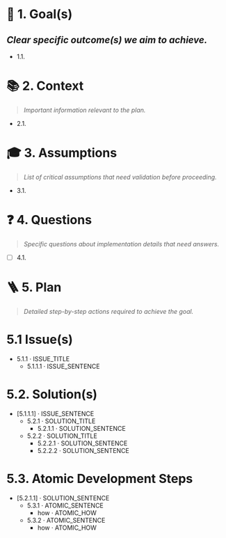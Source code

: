 # 🎯 1. Goal(s)
*Clear specific outcome(s) we aim to achieve.*
---

- 1.1.

# 📚 2. Context
> *Important information relevant to the plan.*

- 2.1.

# 🎓 3. Assumptions
> *List of critical assumptions that need validation before proceeding.*

 - 3.1.

# ❓ 4. Questions
> *Specific questions about implementation details that need answers.*

- [ ] 4.1.

# 🪜 5. Plan
> *Detailed step-by-step actions required to achieve the goal.*

# 5.1 Issue(s)
- 5.1.1 · ISSUE_TITLE
    - 5.1.1.1 · ISSUE_SENTENCE

# 5.2. Solution(s)
- [5.1.1.1] · ISSUE_SENTENCE
    - 5.2.1 · SOLUTION_TITLE
        - 5.2.1.1 · SOLUTION_SENTENCE
    - 5.2.2 · SOLUTION_TITLE
        - 5.2.2.1 · SOLUTION_SENTENCE
        - 5.2.2.2 · SOLUTION_SENTENCE

# 5.3. Atomic Development Steps
- [5.2.1.1] · SOLUTION_SENTENCE
    - 5.3.1 · ATOMIC_SENTENCE
        - how · ATOMIC_HOW
    - 5.3.2 · ATOMIC_SENTENCE
        - how · ATOMIC_HOW
